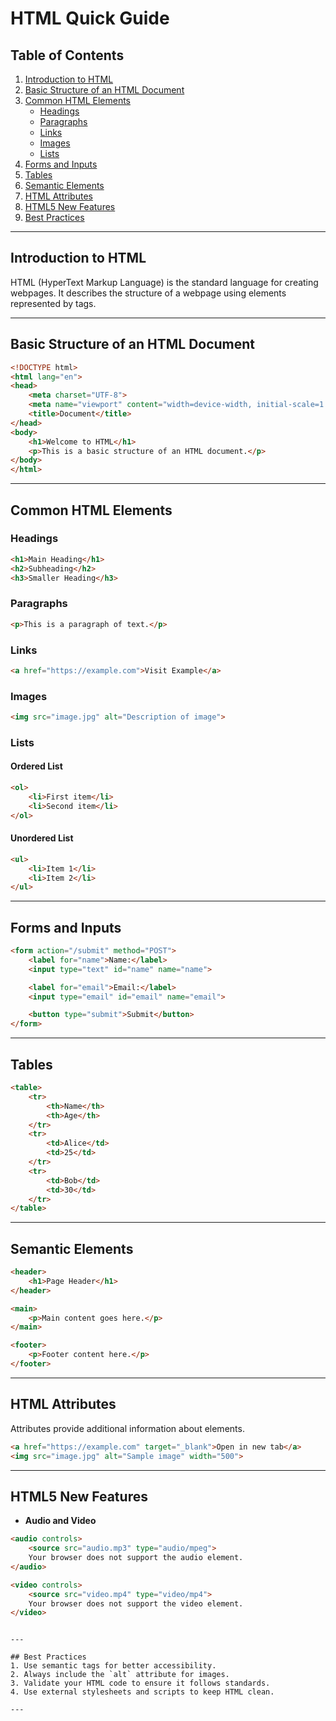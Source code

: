 # HTML Quick Guide

## Table of Contents
1. [Introduction to HTML](#introduction-to-html)
2. [Basic Structure of an HTML Document](#basic-structure-of-an-html-document)
3. [Common HTML Elements](#common-html-elements)
   - [Headings](#headings)
   - [Paragraphs](#paragraphs)
   - [Links](#links)
   - [Images](#images)
   - [Lists](#lists)
4. [Forms and Inputs](#forms-and-inputs)
5. [Tables](#tables)
6. [Semantic Elements](#semantic-elements)
7. [HTML Attributes](#html-attributes)
8. [HTML5 New Features](#html5-new-features)
9. [Best Practices](#best-practices)

---

## Introduction to HTML
HTML (HyperText Markup Language) is the standard language for creating webpages. It describes the structure of a webpage using elements represented by tags.

---

## Basic Structure of an HTML Document
```html
<!DOCTYPE html>
<html lang="en">
<head>
    <meta charset="UTF-8">
    <meta name="viewport" content="width=device-width, initial-scale=1.0">
    <title>Document</title>
</head>
<body>
    <h1>Welcome to HTML</h1>
    <p>This is a basic structure of an HTML document.</p>
</body>
</html>
```

---

## Common HTML Elements
### Headings
```html
<h1>Main Heading</h1>
<h2>Subheading</h2>
<h3>Smaller Heading</h3>
```

### Paragraphs
```html
<p>This is a paragraph of text.</p>
```

### Links
```html
<a href="https://example.com">Visit Example</a>
```

### Images
```html
<img src="image.jpg" alt="Description of image">
```

### Lists
#### Ordered List
```html
<ol>
    <li>First item</li>
    <li>Second item</li>
</ol>
```

#### Unordered List
```html
<ul>
    <li>Item 1</li>
    <li>Item 2</li>
</ul>
```

---

## Forms and Inputs
```html
<form action="/submit" method="POST">
    <label for="name">Name:</label>
    <input type="text" id="name" name="name">

    <label for="email">Email:</label>
    <input type="email" id="email" name="email">

    <button type="submit">Submit</button>
</form>
```

---

## Tables
```html
<table>
    <tr>
        <th>Name</th>
        <th>Age</th>
    </tr>
    <tr>
        <td>Alice</td>
        <td>25</td>
    </tr>
    <tr>
        <td>Bob</td>
        <td>30</td>
    </tr>
</table>
```

---

## Semantic Elements
```html
<header>
    <h1>Page Header</h1>
</header>

<main>
    <p>Main content goes here.</p>
</main>

<footer>
    <p>Footer content here.</p>
</footer>
```

---

## HTML Attributes
Attributes provide additional information about elements.
```html
<a href="https://example.com" target="_blank">Open in new tab</a>
<img src="image.jpg" alt="Sample image" width="500">
```

---

## HTML5 New Features
- **Audio and Video**
```html
<audio controls>
    <source src="audio.mp3" type="audio/mpeg">
    Your browser does not support the audio element.
</audio>

<video controls>
    <source src="video.mp4" type="video/mp4">
    Your browser does not support the video element.
</video>
```


```

---

## Best Practices
1. Use semantic tags for better accessibility.
2. Always include the `alt` attribute for images.
3. Validate your HTML code to ensure it follows standards.
4. Use external stylesheets and scripts to keep HTML clean.

---
